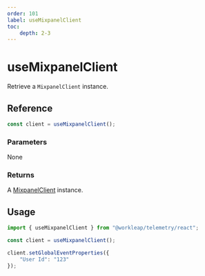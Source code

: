 ```yaml
---
order: 101
label: useMixpanelClient
toc:
    depth: 2-3
---
```


# useMixpanelClient

Retrieve a `MixpanelClient` instance.

## Reference

```ts
const client = useMixpanelClient();
```

### Parameters

None

### Returns

A [MixpanelClient](./MixpanelClient.md) instance.

## Usage

```ts !#3
import { useMixpanelClient } from "@workleap/telemetry/react";

const client = useMixpanelClient();

client.setGlobalEventProperties({
    "User Id": "123"
});
```

